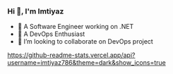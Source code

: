 ### Hi 👋, I'm Imtiyaz

- 🔭 A Software Engineer working on .NET
- 🌱 A DevOps Enthusiast
- 👯 I’m looking to collaborate on DevOps project 

https://github-readme-stats.vercel.app/api?username=imtiyaz786&theme=dark&show_icons=true
<!--
**imtiyaz786/imtiyaz786** is a ✨ _special_ ✨ repository because its `README.md` (this file) appears on your GitHub profile.

Here are some ideas to get you started:

- 🤔 In search of a remote job in DevOps
- 💬 Ask me about ...
- 📫 How to reach me: ...
- 😄 Pronouns: ...
- ⚡ Fun fact: ...
-->
